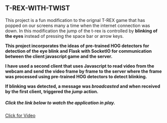 ## T-REX-WITH-TWIST

This project is a fun modification to the orignal T-REX game that has popped on our screens many a time when the internet connection was down.</n>
In this modification the jump of the t-rex is controlled by **blinking of the eyes** instead of pressing the space bar or arrow keys.</n>

**This project incorporates the ideas of pre-trained HOG detectors for detection of the eye blink and Flask with SocketIO for communication between the client 
javascript game and the server.**

**I have used a second client that uses Javascript to read video from the webcam and send the video frame by frame to the server where
the frame was processed using pre-trained HOG detectors to detect blinking.**

**If blinking was detected, a message was _broadcasted_ and when received by the first client, triggered the _jump_ action.**


##### Click the link below to watch the application in play.
<a href="https://drive.google.com/file/d/1-Anuv3tNl62DBRgsNjl0o2kfL5LXJrhJ/view?usp=sharing">Click for Video</a>


